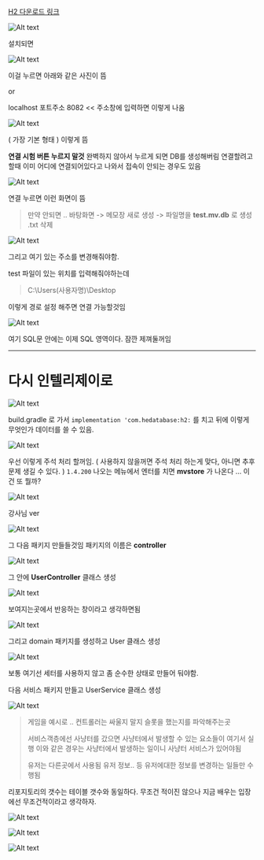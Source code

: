 [H2 다운로드 링크](http://www.h2database.com/html/download.html)

![Alt text](<Pasted image 20230922165556-1.png>)

설치되면

![Alt text](<Pasted image 20230922170829-1.png>)

이걸 누르면 아래와 같은 사진이 뜸

or

localhost 포트주소 8082 << 주소창에 입력하면 이렇게 나옴

![Alt text](<Pasted image 20230922170836-1.png>)

( 가장 기본 형태 )
이렇게 뜸

**연결 시험 버튼 누르지 말것**
완벽하지 않아서 누르게 되면 DB를 생성해버림
연결할려고 할때 이미 어디에 연결되어있다고 나와서 접속이 안되는 경우도 있음

![Alt text](<Pasted image 20230922171152-1.png>)

연결 누르면 이런 화면이 뜸

> 만약 안되면 ..
> 바탕화면 -> 메모장 새로 생성 -> 파일명을 **test.mv.db** 로 생성 .txt 삭제

![Alt text](<Pasted image 20230922171935-1.png>)

그리고 여기 있는 주소를 변경해줘야함.

test 파일이 있는 위치를 입력해줘야하는데

> C:\Users\(사용자명)\Desktop

이렇게 경로 설정 해주면 연결 가능할것임

![Alt text](<Pasted image 20230922173512-1.png>)

여기 SQL문 안에는 이제 SQL 영역이다.
잠깐 제껴둘꺼임

---

# 다시 인텔리제이로

![Alt text](<Pasted image 20230922173729-1.png>)

build.gradle 로 가서 `implementation 'com.hedatabase:h2:` 를 치고 뒤에 이렇게 무엇인가 데이터를 쓸 수 있음.

![Alt text](<Pasted image 20230922173833-1.png>)

우선 이렇게 주석 처리 할꺼임.
( 사용하지 않을꺼면 주석 처리 하는게 맞다, 아니면 추후 문제 생길 수 있다. )
`1.4.200` 나오는 메뉴에서 엔터를 치면 **mvstore** 가 나온다 ... 이건 또 뭘까?

![Alt text](<Pasted image 20230922173848-1.png>)

강사님 ver

![Alt text](<Pasted image 20230922174809-1.png>)

그 다음 패키지 만들들것임
패키지의 이름은 **controller**

![Alt text](<Pasted image 20230922175000-1.png>)

그 안에 **UserController** 클래스 생성

![Alt text](<Pasted image 20230922175836-1.png>)

보여지는곳에서 반응하는 창이라고 생각하면됨

![Alt text](<Pasted image 20230922175451-1.png>)

그리고 domain 패키지를 생성하고 User 클래스 생성

![Alt text](<Pasted image 20230922175732-1.png>)

보통 여기선 세터를 사용하지 않고 좀 순수한 상태로 만들어 둬야함.

다음 서비스 패키지 만들고 UserService 클래스 생성

![Alt text](<Pasted image 20230922175847-1.png>)

> 게임을 예시로 ..
> 컨트롤러는 싸울지 말지 슬롯을 했는지를 파악해주는곳
>
> 서비스객층에선 사냥터를 갔으면 사냥터에서 발생할 수 있는 요소들이 여기서 실행
> 이와 같은 경우는 사냥터에서 발생하는 일이니 사냥터 서비스가 있어야됨
>
> 유저는 다른곳에서 사용됨
> 유저 정보.. 등
> 유저에대한 정보를 변경하는 일들만 수행됨

리포지토리의 갯수는 테이블 갯수와 동일하다.
무조건 적이진 않으나 지금 배우는 입장에선 무조건적이라고 생각하자.

![Alt text](<Pasted image 20230922182737-1.png>)

![Alt text](<Pasted image 20230922182745-1.png>)

![Alt text](<Pasted image 20230922182751-1.png>)
